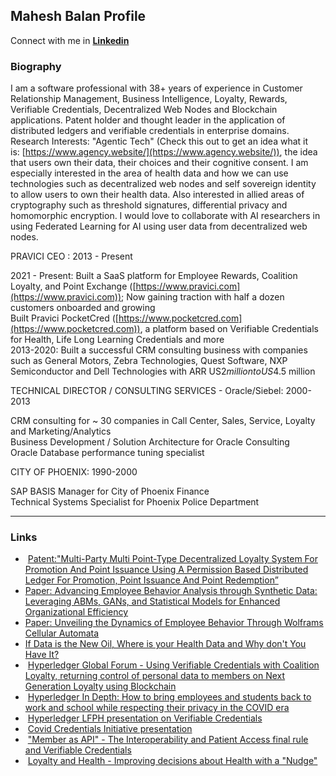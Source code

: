 ## Mahesh Balan Profile


Connect with me in **[Linkedin](https://www.linkedin.com/in/maheshbalan/)**

### Biography

I am a software professional with 38+ years of experience in Customer Relationship Management, Business Intelligence, Loyalty, Rewards, Verifiable Credentials, Decentralized Web Nodes and Blockchain applications. Patent holder and thought leader in the application of distributed ledgers and verifiable credentials in enterprise domains.  
Research Interests: "Agentic Tech" (Check this out to get an idea what it is: [https://www.agency.website/](https://www.agency.website/)), the idea that users own their data, their choices and their cognitive consent. I am especially interested in the area of health data and how we can use technologies such as decentralized web nodes and self sovereign identity to allow users to own their health data. Also interested in allied areas of cryptography such as threshold signatures, differential privacy and homomorphic encryption. I would love to collaborate with AI researchers in using Federated Learning for AI using user data from decentralized web nodes.  
  
PRAVICI CEO : 2013 - Present  
  
2021 - Present: Built a SaaS platform for Employee Rewards, Coalition Loyalty, and Point Exchange ([https://www.pravici.com](https://www.pravici.com)); Now gaining traction with half a dozen customers onboarded and growing  
Built Pravici PocketCred ([https://www.pocketcred.com](https://www.pocketcred.com)), a platform based on Verifiable Credentials for Health, Life Long Learning Credentials and more  
2013-2020: Built a successful CRM consulting business with companies such as General Motors, Zebra Technologies, Quest Software, NXP Semiconductor and Dell Technologies with ARR US$2 million to US$4.5 million  
  
TECHNICAL DIRECTOR / CONSULTING SERVICES - Oracle/Siebel: 2000-2013  
  
CRM consulting for ~ 30 companies in Call Center, Sales, Service, Loyalty and Marketing/Analytics  
Business Development / Solution Architecture for Oracle Consulting  
Oracle Database performance tuning specialist  
  
CITY OF PHOENIX: 1990-2000  
  
SAP BASIS Manager for City of Phoenix Finance  
Technical Systems Specialist for Phoenix Police Department

- - -

### Links

*    [Patent:"Multi-Party Multi Point-Type Decentralized Loyalty System For Promotion And Point Issuance Using A Permission Based Distributed Ledger For Promotion, Point Issuance And Point Redemption”](https://patents.google.com/patent/US11854038B1/en?oq=11854038)
*   [Paper: Advancing Employee Behavior Analysis through Synthetic Data: Leveraging ABMs, GANs, and Statistical Models for Enhanced Organizational Efficiency](https://doi.org/10.48550/arXiv.2409.14197)
*   [Paper: Unveiling the Dynamics of Employee Behavior Through Wolframs Cellular Automata](https://doi.org/10.48550/arXiv.2407.09581)
*   [If Data is the New Oil, Where is your Health Data and Why don't You Have It?](https://www.pocketcred.com/post/if-data-is-the-new-oil-where-is-your-health-data-and-why-don-t-you-have-it)
*    [Hyperledger Global Forum - Using Verifiable Credentials with Coalition Loyalty, returning control of personal data to members on Next Generation Loyalty using Blockchain](https://youtu.be/u5MnHfyEz9E)
*    [Hyperledger In Depth: How to bring employees and students back to work and school while respecting their privacy in the COVID era](https://youtu.be/ZLwPNX3cBnE)
*    [Hyperledger LFPH presentation on Verifiable Credentials](https://bit.ly/3qDK07I)
*    [Covid Credentials Initiative presentation](https://zoom.us/rec/share/Q0KsQ9DoKuI68uvsWRlXJpl4lSv6ZZDjP0tUpnxkfh_ojApWCrQzgYcLBMn-Kzza.D6i3fhxLpcLY64rF)
*    ["Member as API" - The Interoperability and Patient Access final rule and Verifiable Credentials](https://www.pocketcred.com/post/member-as-api-the-interoperability-and-patient-access-final-rule-and-verifiable-credentials)
*    [Loyalty and Health - Improving decisions about Health with a "Nudge"](https://www.pocketcred.com/post/loyalty-and-health-improving-decisions-about-health-with-a-nudge)
